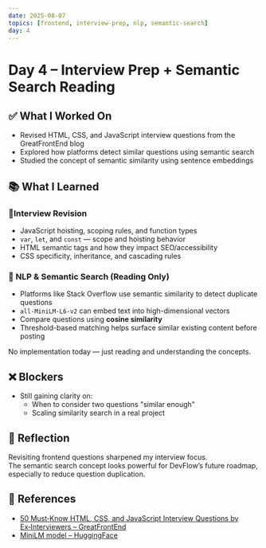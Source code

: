 ```yaml
---
date: 2025-08-07
topics: [frontend, interview-prep, nlp, semantic-search]
day: 4
---
```


# Day 4 – Interview Prep + Semantic Search Reading

## ✅ What I Worked On
- Revised HTML, CSS, and JavaScript interview questions from the GreatFrontEnd blog
- Explored how platforms detect similar questions using semantic search
- Studied the concept of semantic similarity using sentence embeddings

## 📚 What I Learned

### 🔹Interview Revision
- JavaScript hoisting, scoping rules, and function types
- `var`, `let`, and `const` — scope and hoisting behavior
- HTML semantic tags and how they impact SEO/accessibility
- CSS specificity, inheritance, and cascading rules

### 🔹 NLP & Semantic Search (Reading Only)
- Platforms like Stack Overflow use semantic similarity to detect duplicate questions
- `all-MiniLM-L6-v2` can embed text into high-dimensional vectors
- Compare questions using **cosine similarity**
- Threshold-based matching helps surface similar existing content before posting

No implementation today — just reading and understanding the concepts.

## ❌ Blockers
- Still gaining clarity on:
  - When to consider two questions "similar enough"
  - Scaling similarity search in a real project

## 🧠 Reflection
Revisiting frontend questions sharpened my interview focus.  
The semantic search concept looks powerful for DevFlow’s future roadmap, especially to reduce question duplication.

## 🔗 References
- [50 Must‑Know HTML, CSS, and JavaScript Interview Questions by Ex‑Interviewers – GreatFrontEnd](https://www.greatfrontend.com/blog/50-must-know-html-css-and-javascript-interview-questions-by-ex-interviewers)  
- [MiniLM model – HuggingFace](https://huggingface.co/sentence-transformers/all-MiniLM-L6-v2)
